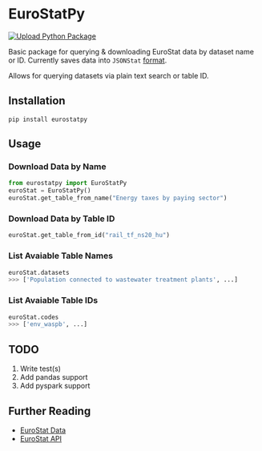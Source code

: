 # EuroStatPy

[![Upload Python Package](https://github.com/deepwaterpaladin/eurostatpy/actions/workflows/publish.yml/badge.svg)](https://github.com/deepwaterpaladin/eurostatpy/actions/workflows/publish.yml)

Basic package for querying &amp; downloading EuroStat data by dataset name or ID. Currently saves data into `JSONStat` [format](https://github.com/26fe/jsonstat.py).

Allows for querying datasets via plain text search or table ID.

## Installation

`pip install eurostatpy`

## Usage

### Download Data by Name

```python
from eurostatpy import EuroStatPy
euroStat = EuroStatPy()
euroStat.get_table_from_name("Energy taxes by paying sector")
```

### Download Data by Table ID

```python
euroStat.get_table_from_id("rail_tf_ns20_hu")
```

### List Avaiable Table Names

```python
euroStat.datasets
>>> ['Population connected to wastewater treatment plants', ...]
```

### List Avaiable Table IDs

```python
euroStat.codes
>>> ['env_waspb', ...]
```

## TODO

1. Write test(s)
1. Add pandas support
1. Add pyspark support

## Further Reading

- [EuroStat Data](https://ec.europa.eu/eurostat/web/main/data/database)
- [EuroStat API](https://wikis.ec.europa.eu/display/EUROSTATHELP/API+-+Getting+started+with+statistics+API)
